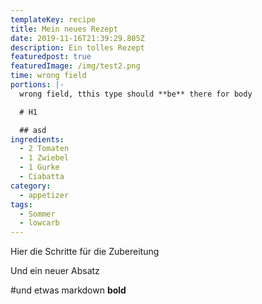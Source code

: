```yaml
---
templateKey: recipe
title: Mein neues Rezept
date: 2019-11-16T21:39:29.805Z
description: Ein tolles Rezept
featuredpost: true
featuredImage: /img/test2.png
time: wrong field
portions: |-
  wrong field, tthis type should **be** there for body

  # H1

  ## asd
ingredients:
  - 2 Tomaten
  - 1 Zwiebel
  - 1 Gurke
  - Ciabatta
category:
  - appetizer
tags:
  - Sommer
  - lowcarb
---
```

Hier die Schritte für die Zubereitung

Und ein neuer Absatz

#und etwas markdown
<b>bold</b>
